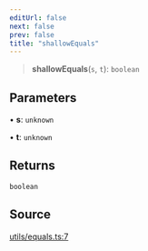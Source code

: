 ```yaml
---
editUrl: false
next: false
prev: false
title: "shallowEquals"
---
```


> **shallowEquals**(`s`, `t`): `boolean`

## Parameters

• **s**: `unknown`

• **t**: `unknown`

## Returns

`boolean`

## Source

[utils/equals.ts:7](https://github.com/nodenogg-in/alpha-p2p/blob/265a0e2/packages/statekit/src/utils/equals.ts#L7)
